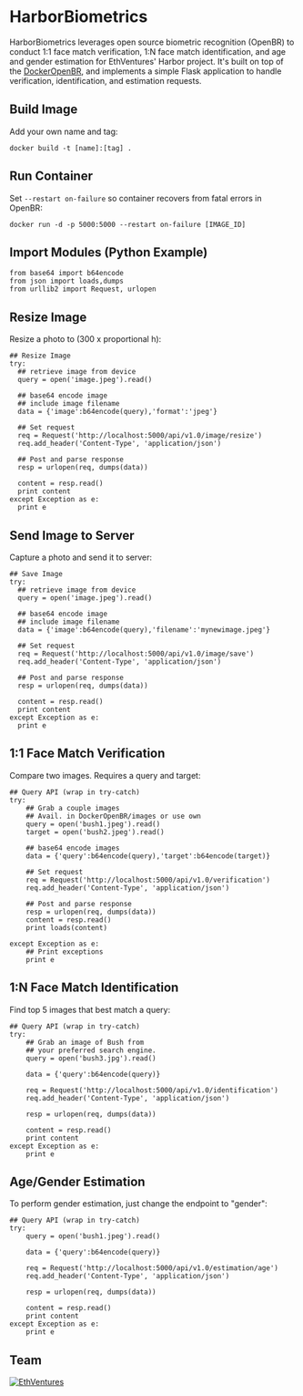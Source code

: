 HarborBiometrics
================
HarborBiometrics leverages open source biometric recognition (OpenBR) to conduct 1:1 face match verification, 1:N face match identification, and age and gender estimation for EthVentures' Harbor project. It's built on top of the [DockerOpenBR](https://github.com/EthVentures/DockerOpenBR), and implements a simple Flask application to handle verification, identification, and estimation requests.

## Build Image
Add your own name and tag:
```
docker build -t [name]:[tag] .
```
## Run Container
Set ```--restart on-failure``` so container recovers from fatal errors in OpenBR:
```
docker run -d -p 5000:5000 --restart on-failure [IMAGE_ID]
```

## Import Modules (Python Example)
```
from base64 import b64encode
from json import loads,dumps
from urllib2 import Request, urlopen
```

## Resize Image
Resize a photo to (300 x proportional h):
```
## Resize Image
try:
  ## retrieve image from device
  query = open('image.jpeg').read()

  ## base64 encode image
  ## include image filename
  data = {'image':b64encode(query),'format':'jpeg'}

  ## Set request
  req = Request('http://localhost:5000/api/v1.0/image/resize')
  req.add_header('Content-Type', 'application/json')

  ## Post and parse response
  resp = urlopen(req, dumps(data))

  content = resp.read()
  print content
except Exception as e:
  print e
```

## Send Image to Server
Capture a photo and send it to server:
```
## Save Image
try:
  ## retrieve image from device
  query = open('image.jpeg').read()

  ## base64 encode image
  ## include image filename
  data = {'image':b64encode(query),'filename':'mynewimage.jpeg'}

  ## Set request
  req = Request('http://localhost:5000/api/v1.0/image/save')
  req.add_header('Content-Type', 'application/json')

  ## Post and parse response
  resp = urlopen(req, dumps(data))

  content = resp.read()
  print content
except Exception as e:
  print e
```

## 1:1 Face Match Verification
Compare two images. Requires a query and target:
```
## Query API (wrap in try-catch)
try:
    ## Grab a couple images
    ## Avail. in DockerOpenBR/images or use own
    query = open('bush1.jpeg').read()
    target = open('bush2.jpeg').read()

    ## base64 encode images
    data = {'query':b64encode(query),'target':b64encode(target)}

    ## Set request
    req = Request('http://localhost:5000/api/v1.0/verification')
    req.add_header('Content-Type', 'application/json')

    ## Post and parse response
    resp = urlopen(req, dumps(data))
    content = resp.read()
    print loads(content)

except Exception as e:
    ## Print exceptions
    print e
```

## 1:N Face Match Identification
Find top 5 images that best match a query:
```
## Query API (wrap in try-catch)
try:
    ## Grab an image of Bush from
    ## your preferred search engine.  
    query = open('bush3.jpg').read()

    data = {'query':b64encode(query)}

    req = Request('http://localhost:5000/api/v1.0/identification')
    req.add_header('Content-Type', 'application/json')

    resp = urlopen(req, dumps(data))

    content = resp.read()
    print content
except Exception as e:
    print e
```

## Age/Gender Estimation
To perform gender estimation, just change the endpoint to "gender":
```
## Query API (wrap in try-catch)
try:
    query = open('bush1.jpeg').read()

    data = {'query':b64encode(query)}

    req = Request('http://localhost:5000/api/v1.0/estimation/age')
    req.add_header('Content-Type', 'application/json')

    resp = urlopen(req, dumps(data))

    content = resp.read()
    print content
except Exception as e:
    print e
```    

Team
----

[![EthVentures](https://github.com/EthVentures/CryptoTracker/raw/master/resources/img/ethventures-logo.png)](https://ethventures.io)
